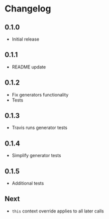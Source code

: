# Changelog

## 0.1.0

* Initial release

## 0.1.1

* README update

## 0.1.2

* Fix generators functionality
* Tests

## 0.1.3

* Travis runs generator tests

## 0.1.4

* Simplify generator tests

## 0.1.5

* Additional tests

## Next

* `this` context override applies to all later calls
